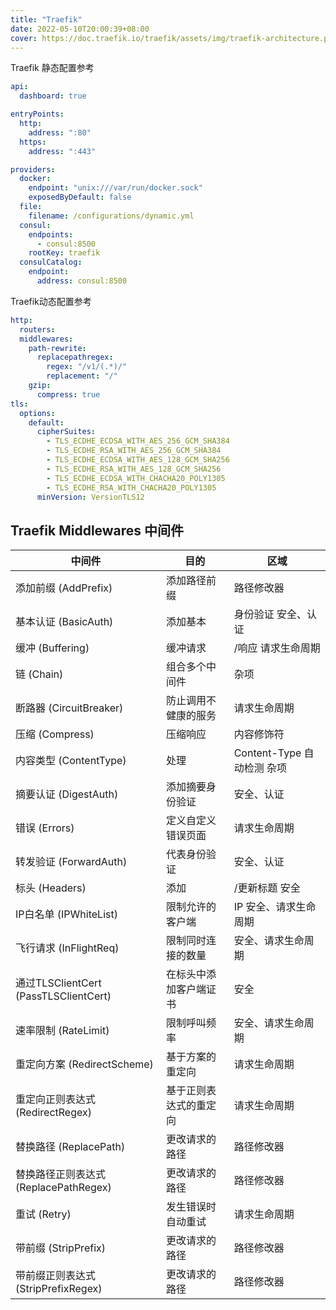 ```yaml
---
title: "Traefik"
date: 2022-05-10T20:00:39+08:00 
cover: https://doc.traefik.io/traefik/assets/img/traefik-architecture.png
---
```



Traefik 静态配置参考
```yaml
api:
  dashboard: true

entryPoints:
  http:
    address: ":80"
  https:
    address: ":443"

providers:
  docker:
    endpoint: "unix:///var/run/docker.sock"
    exposedByDefault: false
  file:
    filename: /configurations/dynamic.yml
  consul:
    endpoints:
      - consul:8500
    rootKey: traefik
  consulCatalog:
    endpoint:
      address: consul:8500
```


Traefik动态配置参考
```yaml
http:
  routers:
  middlewares:
    path-rewrite:
      replacepathregex:
        regex: "/v1/(.*)/"
        replacement: "/"
    gzip:
      compress: true
tls:
  options:
    default:
      cipherSuites:
        - TLS_ECDHE_ECDSA_WITH_AES_256_GCM_SHA384
        - TLS_ECDHE_RSA_WITH_AES_256_GCM_SHA384
        - TLS_ECDHE_ECDSA_WITH_AES_128_GCM_SHA256
        - TLS_ECDHE_RSA_WITH_AES_128_GCM_SHA256
        - TLS_ECDHE_ECDSA_WITH_CHACHA20_POLY1305
        - TLS_ECDHE_RSA_WITH_CHACHA20_POLY1305
      minVersion: VersionTLS12
```



## Traefik Middlewares 中间件
| 中间件    | 目的 |    区域 |
|  ----   | ----  | --- | 
| 添加前缀 (AddPrefix)  |    添加路径前缀 | 路径修改器 | 
| 基本认证 (BasicAuth)  |    添加基本 | 身份验证 安全、认证  | 
| 缓冲 (Buffering)  |    缓冲请求 | /响应 请求生命周期 |
| 链 (Chain)  |    组合多个中间件 |    杂项 |
| 断路器 (CircuitBreaker)  |    防止调用不健康的服务 |    请求生命周期 |
| 压缩 (Compress)  |    压缩响应 |    内容修饰符 |
| 内容类型 (ContentType)  |    处理 |  Content-Type 自动检测 杂项 |
| 摘要认证 (DigestAuth)  |    添加摘要身份验证 |    安全、认证 |
| 错误 (Errors)     |    定义自定义错误页面 |    请求生命周期 |
| 转发验证 (ForwardAuth)           |    代表身份验证 |    安全、认证 |
| 标头 (Headers)  |    添加          | /更新标题 安全 |
| IP白名单 (IPWhiteList)              |    限制允许的客户端 |  IP 安全、请求生命周期 |
| 飞行请求 (InFlightReq)           |    限制同时连接的数量 |    安全、请求生命周期 |
| 通过TLSClientCert (PassTLSClientCert)  |    在标头中添加客户端证书 |    安全 |
| 速率限制 (RateLimit)            |    限制呼叫频率 |    安全、请求生命周期 |
| 重定向方案 (RedirectScheme)           |    基于方案的重定向 |    请求生命周期 |
| 重定向正则表达式 (RedirectRegex)       |    基于正则表达式的重定向 |    请求生命周期 |
| 替换路径 (ReplacePath) |    更改请求的路径 |    路径修改器 |
| 替换路径正则表达式 (ReplacePathRegex)   |    更改请求的路径 |    路径修改器 |
| 重试 (Retry)  |    发生错误时自动重试 |    请求生命周期 |
| 带前缀 (StripPrefix)  |    更改请求的路径 |    路径修改器 |
| 带前缀正则表达式 (StripPrefixRegex)  |    更改请求的路径 |    路径修改器 |